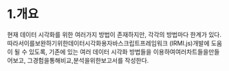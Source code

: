 # 1.개요

현재 데이터 시각화를 위한 여러가지 방법이 존재하지만, 각각의 방법마다 한계가 있다. 따라서이를보완하기위한데이터시각화용자바스크립트프레임워크 (IRMI.js)개발에 도움이 될 수 있도록, 기존에 있는 여러 데이터 시각화 방법들을 이용하여여러차트들을만들어보고, 그경험을통해비교,분석을위한보고서를 작성한다.
